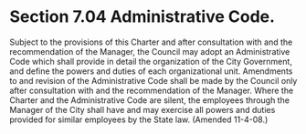 Section 7.04 Administrative Code.
=================================

Subject to the provisions of this Charter and after consultation with
and the recommendation of the Manager, the Council may adopt an
Administrative Code which shall provide in detail the organization of
the City Government, and define the powers and duties of each
organizational unit. Amendments to and revision of the Administrative
Code shall be made by the Council only after consultation with and the
recommendation of the Manager. Where the Charter and the Administrative
Code are silent, the employees through the Manager of the City shall
have and may exercise all powers and duties provided for similar
employees by the State law. (Amended 11-4-08.)
